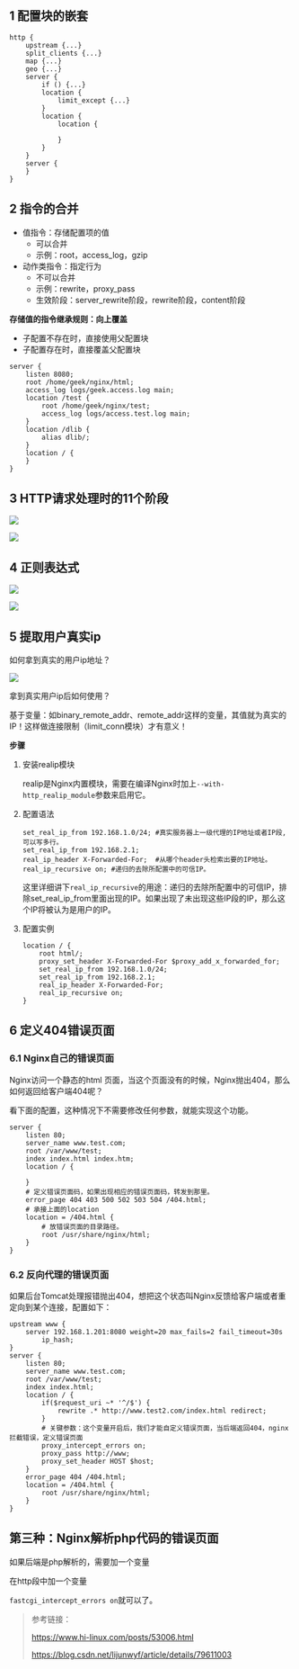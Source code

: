 ## 1 配置块的嵌套

```nginx
http {
    upstream {...}
    split_clients {...}
    map {...}
    geo {...}
    server {
        if () {...}
        location {
            limit_except {...}
        }
        location {
            location {
                
            }
        }
    }
    server {
    }
}
```

## 2 指令的合并

* 值指令：存储配置项的值
  * 可以合并
  * 示例：root，access_log，gzip
* 动作类指令：指定行为
  * 不可以合并
  * 示例：rewrite，proxy_pass
  * 生效阶段：server_rewrite阶段，rewrite阶段，content阶段

**存储值的指令继承规则：向上覆盖**

* 子配置不存在时，直接使用父配置块
* 子配置存在时，直接覆盖父配置块

```nginx
server {
    listen 8080;
    root /home/geek/nginx/html;
    access_log logs/geek.access.log main;
    location /test {
        root /home/geek/nginx/test;
        access_log logs/access.test.log main;
    }
    location /dlib {
        alias dlib/;
    }
    location / {
    }
}
```

## 3 HTTP请求处理时的11个阶段

![](images/image-20200317095602291.png)

![](images/image-20200317095641772.png)

## 4 正则表达式

![](images/image-20200317093833697.png)

![](images/image-20200317094000335.png)

## 5 提取用户真实ip

如何拿到真实的用户ip地址？

![](images/image-20200317095930682.png)

拿到真实用户ip后如何使用？

基于变量：如binary_remote_addr、remote_addr这样的变量，其值就为真实的IP！这样做连接限制（limit_conn模块）才有意义！

**步骤**

1. 安装realip模块

   realip是Nginx内置模块，需要在编译Nginx时加上`--with-http_realip_module`参数来启用它。

2. 配置语法

   ```
   set_real_ip_from 192.168.1.0/24; #真实服务器上一级代理的IP地址或者IP段,可以写多行。
   set_real_ip_from 192.168.2.1;
   real_ip_header X-Forwarded-For;  #从哪个header头检索出要的IP地址。
   real_ip_recursive on; #递归的去除所配置中的可信IP。
   ```

   这里详细讲下`real_ip_recursive`的用途：递归的去除所配置中的可信IP，排除set_real_ip_from里面出现的IP。如果出现了未出现这些IP段的IP，那么这个IP将被认为是用户的IP。

3. 配置实例

   ```nginx
   location / {
       root html/;
       proxy_set_header X-Forwarded-For $proxy_add_x_forwarded_for;
       set_real_ip_from 192.168.1.0/24;
       set_real_ip_from 192.168.2.1;
       real_ip_header X-Forwarded-For;
       real_ip_recursive on;
   }
   ```

## 6 定义404错误页面

### 6.1 Nginx自己的错误页面

Nginx访问一个静态的html 页面，当这个页面没有的时候，Nginx抛出404，那么如何返回给客户端404呢？

看下面的配置，这种情况下不需要修改任何参数，就能实现这个功能。

```nginx
server {
    listen 80;
    server_name www.test.com;
    root /var/www/test;
    index index.html index.htm;
    location / {
        
    }
    # 定义错误页面码，如果出现相应的错误页面码，转发到那里。
    error_page 404 403 500 502 503 504 /404.html;
    # 承接上面的location
    location = /404.html {
        # 放错误页面的目录路径。
        root /usr/share/nginx/html;
    }
}
```

### 6.2 反向代理的错误页面

如果后台Tomcat处理报错抛出404，想把这个状态叫Nginx反馈给客户端或者重定向到某个连接，配置如下：

```nginx
upstream www {
    server 192.168.1.201:8080 weight=20 max_fails=2 fail_timeout=30s
        ip_hash;
}
server {
    listen 80;
    server_name www.test.com;
    root /var/www/test;
    index index.html;
    location / {
        if($request_uri ~* '^/$') {
            rewrite .* http://www.test2.com/index.html redirect;
        }
        # 关键参数：这个变量开启后，我们才能自定义错误页面，当后端返回404，nginx拦截错误，定义错误页面
        proxy_intercept_errors on;
        proxy_pass http://www;
        proxy_set_header HOST $host;
    }
    error_page 404 /404.html;
    location = /404.html {
        root /usr/share/nginx/html;
    }
}
```



## 第三种：Nginx解析php代码的错误页面

如果后端是php解析的，需要加一个变量

在http段中加一个变量

`fastcgi_intercept_errors on`就可以了。

>参考链接：
>
>https://www.hi-linux.com/posts/53006.html
>
>https://blog.csdn.net/lijunwyf/article/details/79611003
